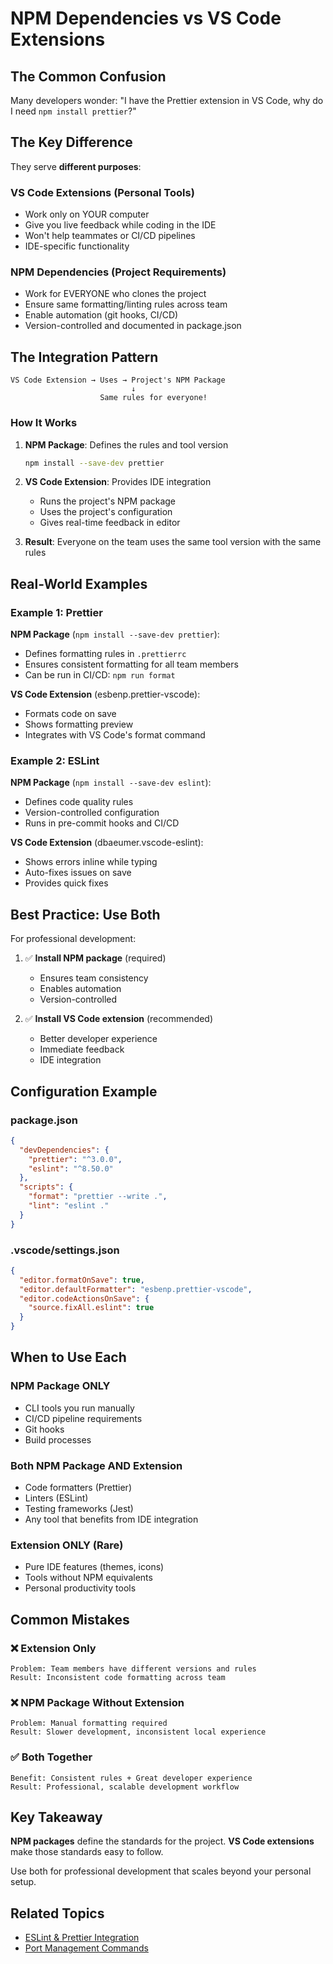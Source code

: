 # NPM Dependencies vs VS Code Extensions

## The Common Confusion

Many developers wonder: "I have the Prettier extension in VS Code, why do I need `npm install prettier`?"

## The Key Difference

They serve **different purposes**:

### VS Code Extensions (Personal Tools)
- Work only on YOUR computer
- Give you live feedback while coding in the IDE
- Won't help teammates or CI/CD pipelines
- IDE-specific functionality

### NPM Dependencies (Project Requirements)
- Work for EVERYONE who clones the project
- Ensure same formatting/linting rules across team
- Enable automation (git hooks, CI/CD)
- Version-controlled and documented in package.json

## The Integration Pattern

```
VS Code Extension → Uses → Project's NPM Package
                           ↓
                    Same rules for everyone!
```

### How It Works

1. **NPM Package**: Defines the rules and tool version
   ```bash
   npm install --save-dev prettier
   ```

2. **VS Code Extension**: Provides IDE integration
   - Runs the project's NPM package
   - Uses the project's configuration
   - Gives real-time feedback in editor

3. **Result**: Everyone on the team uses the same tool version with the same rules

## Real-World Examples

### Example 1: Prettier

**NPM Package** (`npm install --save-dev prettier`):
- Defines formatting rules in `.prettierrc`
- Ensures consistent formatting for all team members
- Can be run in CI/CD: `npm run format`

**VS Code Extension** (esbenp.prettier-vscode):
- Formats code on save
- Shows formatting preview
- Integrates with VS Code's format command

### Example 2: ESLint

**NPM Package** (`npm install --save-dev eslint`):
- Defines code quality rules
- Version-controlled configuration
- Runs in pre-commit hooks and CI/CD

**VS Code Extension** (dbaeumer.vscode-eslint):
- Shows errors inline while typing
- Auto-fixes issues on save
- Provides quick fixes

## Best Practice: Use Both

For professional development:

1. ✅ **Install NPM package** (required)
   - Ensures team consistency
   - Enables automation
   - Version-controlled

2. ✅ **Install VS Code extension** (recommended)
   - Better developer experience
   - Immediate feedback
   - IDE integration

## Configuration Example

### package.json
```json
{
  "devDependencies": {
    "prettier": "^3.0.0",
    "eslint": "^8.50.0"
  },
  "scripts": {
    "format": "prettier --write .",
    "lint": "eslint ."
  }
}
```

### .vscode/settings.json
```json
{
  "editor.formatOnSave": true,
  "editor.defaultFormatter": "esbenp.prettier-vscode",
  "editor.codeActionsOnSave": {
    "source.fixAll.eslint": true
  }
}
```

## When to Use Each

### NPM Package ONLY
- CLI tools you run manually
- CI/CD pipeline requirements
- Git hooks
- Build processes

### Both NPM Package AND Extension
- Code formatters (Prettier)
- Linters (ESLint)
- Testing frameworks (Jest)
- Any tool that benefits from IDE integration

### Extension ONLY (Rare)
- Pure IDE features (themes, icons)
- Tools without NPM equivalents
- Personal productivity tools

## Common Mistakes

### ❌ Extension Only
```
Problem: Team members have different versions and rules
Result: Inconsistent code formatting across team
```

### ❌ NPM Package Without Extension
```
Problem: Manual formatting required
Result: Slower development, inconsistent local experience
```

### ✅ Both Together
```
Benefit: Consistent rules + Great developer experience
Result: Professional, scalable development workflow
```

## Key Takeaway

**NPM packages** define the standards for the project.
**VS Code extensions** make those standards easy to follow.

Use both for professional development that scales beyond your personal setup.

## Related Topics
- [ESLint & Prettier Integration](../eslint/eslint-prettier-integration.md)
- [Port Management Commands](./port-management-commands.md)